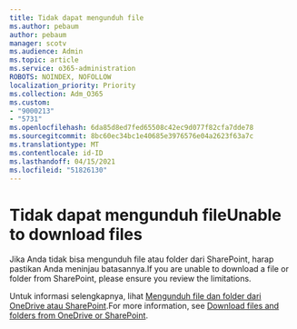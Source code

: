 ```yaml
---
title: Tidak dapat mengunduh file
ms.author: pebaum
author: pebaum
manager: scotv
ms.audience: Admin
ms.topic: article
ms.service: o365-administration
ROBOTS: NOINDEX, NOFOLLOW
localization_priority: Priority
ms.collection: Adm_O365
ms.custom:
- "9000213"
- "5731"
ms.openlocfilehash: 6da85d8ed7fed65508c42ec9d077f82cfa7dde78
ms.sourcegitcommit: 8bc60ec34bc1e40685e3976576e04a2623f63a7c
ms.translationtype: MT
ms.contentlocale: id-ID
ms.lasthandoff: 04/15/2021
ms.locfileid: "51826130"
---
```

# <a name="unable-to-download-files"></a><span data-ttu-id="8d6a6-102">Tidak dapat mengunduh file</span><span class="sxs-lookup"><span data-stu-id="8d6a6-102">Unable to download files</span></span>

<span data-ttu-id="8d6a6-103">Jika Anda tidak bisa mengunduh file atau folder dari SharePoint, harap pastikan Anda meninjau batasannya.</span><span class="sxs-lookup"><span data-stu-id="8d6a6-103">If you are unable to download a file or folder from SharePoint, please ensure you review the limitations.</span></span>

<span data-ttu-id="8d6a6-104">Untuk informasi selengkapnya, lihat [Mengunduh file dan folder dari OneDrive atau SharePoint](https://support.office.com/article/download-files-and-folders-from-onedrive-or-sharepoint-5c7397b7-19c7-4893-84fe-d02e8fa5df05).</span><span class="sxs-lookup"><span data-stu-id="8d6a6-104">For more information, see [Download files and folders from OneDrive or SharePoint](https://support.office.com/article/download-files-and-folders-from-onedrive-or-sharepoint-5c7397b7-19c7-4893-84fe-d02e8fa5df05).</span></span>
